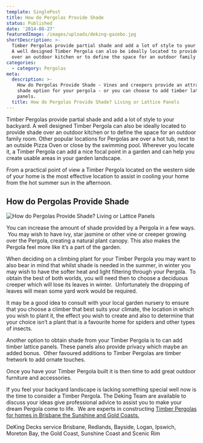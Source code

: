 ```yaml
---
template: SinglePost
title: How do Pergolas Provide Shade
status: Published
date: '2014-08-27'
featuredImage: /images/uploads/deking-gazebo.jpg
shortDescription: >-
  Timber Pergolas provide partial shade and add a lot of style to your backyard.
  A well designed Timber Pergola can also be ideally located to provide shade
  over an outdoor kitchen or to define the space for an outdoor family room.
categories:
  - category: Pergolas
meta:
  description: >-
    How do Pergolas Provide Shade - Vines and creepers provide an attractive
    shade option for your pergola - or you can choose to add timber lattice
    panels.
  title: How do Pergolas Provide Shade? Living or Lattice Panels
---
```

Timber Pergolas provide partial shade and add a lot of style to your backyard. A well designed Timber Pergola can also be ideally located to provide shade over an outdoor kitchen or to define the space for an outdoor family room. Other popular locations for Pergolas are over a hot tub, next to an outside Pizza Oven or close by the swimming pool. Wherever you locate it, a Timber Pergola can add a nice focal point in a garden and can help you create usable areas in your garden landscape.

From a practical point of view a Timber Pergola located on the western side of your home is the most effective location to assist in cooling your home from the hot summer sun in the afternoon.

## How do Pergolas Provide Shade

![How do Pergolas Provide Shade? Living or Lattice Panels](/images/uploads/deking-gazebo.jpg)

You can increase the amount of shade provided by a Pergola in a few ways.  You may wish to have ivy, star jasmine or other vine or creeper growing over the Pergola, creating a natural plant canopy. This also makes the Pergola feel more like it’s a part of the garden.

When deciding on a climbing plant for your Timber Pergola you may want to also bear in mind that whilst shade is needed in the summer, in winter you may wish to have the softer heat and light filtering through your Pergola.  To obtain the best of both worlds, you will need then to choose a deciduous creeper which will lose its leaves in winter.  Unfortunately the dropping of leaves will mean some yard work would be required.

It may be a good idea to consult with your local garden nursery to ensure that you choose a climber that best suits your climate, the location in which you wish to plant it, the effect you wish to create and also to determine that your choice isn’t a plant that is a favourite home for spiders and other types of insects.

Another option to obtain shade from your Timber Pergola is to can add timber lattice panels. These panels also provide privacy which maybe an added bonus.  Other favoured additions to Timber Pergolas are timber fretwork to add ornate touches.

Once you have your Timber Pergola built it is then time to add great outdoor furniture and accessories.

If you feel your backyard landscape is lacking something special well now is the time to consider a Timber Pergola. The Deking Team are available to discuss your ideas give professional advice to assist you to make your dream Pergola come to life.  We are experts in constructing [Timber Pergolas for homes in Brisbane the Sunshine and Gold Coasts.](https://www.dekingdecks.com.au/pergolas/)

DeKing Decks service Brisbane, Redlands, Bayside, Logan, Ipswich, Moreton Bay, the Gold Coast, Sunshine Coast and Scenic Rim
